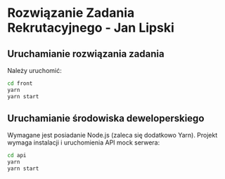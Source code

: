 # Rozwiązanie Zadania Rekrutacyjnego - Jan Lipski

## Uruchamianie rozwiązania zadania
Należy uruchomić:
```bash
cd front
yarn
yarn start
```

## Uruchamianie środowiska deweloperskiego
Wymagane jest posiadanie Node.js (zaleca się dodatkowo Yarn). Projekt wymaga instalacji i uruchomienia API mock serwera:
```bash
cd api
yarn
yarn start
```
